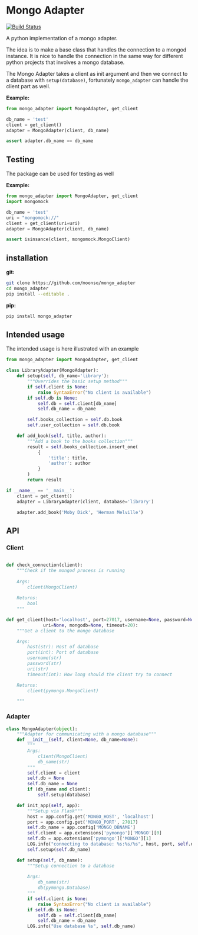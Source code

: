 # Mongo Adapter

[![Build Status][travis-img]][travis-url]

A python implementation of a mongo adapter.

The idea is to make a base class that handles the connection to a mongod instance.
It is nice to handle the connection in the same way for different python projects that involves a mongo database.

The Mongo Adapter takes a client as init argument and then we connect to a database with `setup(database)`, 
fortunately `mongo_adapter` can handle the client part as well.

**Example:**

```python
from mongo_adapter import MongoAdapter, get_client

db_name = 'test'
client = get_client()
adapter = MongoAdapter(client, db_name)

assert adapter.db_name == db_name
```

## Testing

The package can be used for testing as well

**Example:**

```python
from mongo_adapter import MongoAdapter, get_client
import mongomock

db_name = 'test'
uri = "mongomock://"
client = get_client(uri=uri)
adapter = MongoAdapter(client, db_name)

assert isinsance(client, mongomock.MongoClient)
```

## installation

**git:**

```bash
git clone https://github.com/moonso/mongo_adapter
cd mongo_adapter
pip install --editable .
```

**pip:**
```bash
pip install mongo_adapter
```


## Intended usage

The intended usage is here illustrated with an example

```python
from mongo_adapter import MongoAdapter, get_client

class LibraryAdapter(MongoAdapter):
    def setup(self, db_name='library'):
        """Overrides the basic setup method"""
        if self.client is None:
            raise SyntaxError("No client is available")
        if self.db is None:
            self.db = self.client[db_name]
            self.db_name = db_name

        self.books_collection = self.db.book
        self.user_collection = self.db.book

    def add_book(self, title, author):
        """Add a book to the books collection"""
        result = self.books_collection.insert_one(
            {
                'title': title,
                'author': author
            }
        )
        return result

if __name__ == '__main__':
    client = get_client()
    adapter = LibraryAdapter(client, database='library')

    adapter.add_book('Moby Dick', 'Herman Melville')

```

## API

### Client

```python

def check_connection(client):
    """Check if the mongod process is running
    
    Args:
        client(MongoClient)
    
    Returns:
        bool
    """

def get_client(host='localhost', port=27017, username=None, password=None,
              uri=None, mongodb=None, timeout=20):
    """Get a client to the mongo database

    Args:
        host(str): Host of database
        port(int): Port of database
        username(str)
        password(str)
        uri(str)
        timeout(int): How long should the client try to connect

    Returns:
        client(pymongo.MongoClient)

    """

```

### Adapter

```python
class MongoAdapter(object):
    """Adapter for communicating with a mongo database"""
    def __init__(self, client=None, db_name=None):
        """
        Args:
            client(MongoClient)
            db_name(str)
        """
        self.client = client
        self.db = None
        self.db_name = None
        if (db_name and client):
            self.setup(database)

    def init_app(self, app):
        """Setup via Flask"""
        host = app.config.get('MONGO_HOST', 'localhost')
        port = app.config.get('MONGO_PORT', 27017)
        self.db_name = app.config['MONGO_DBNAME']
        self.client = app.extensions['pymongo']['MONGO'][0]
        self.db = app.extensions['pymongo']['MONGO'][1]
        LOG.info("connecting to database: %s:%s/%s", host, port, self.db_name)
		self.setup(self.db_name)

    def setup(self, db_name):
        """Setup connection to a database
        
        Args:
            db_name(str)
            db(pymongo.Database)
        """
        if self.client is None:
            raise SyntaxError("No client is available")
        if self.db is None:
            self.db = self.client[db_name]
            self.db_name = db_name
        LOG.info("Use database %s", self.db_name)
    
```



[travis-url]: https://travis-ci.org/moonso/mongo_adapter
[travis-img]: https://img.shields.io/travis/moonso/mongo_adapter/master.svg?style=flat-square

